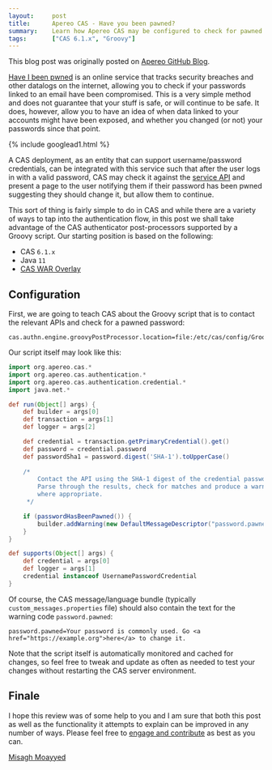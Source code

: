 ```yaml
---
layout:     post
title:      Apereo CAS - Have you been pawned?
summary:    Learn how Apereo CAS may be configured to check for pawned passwords and warn the user, using the haveibeenpawned.com service
tags:       ["CAS 6.1.x", "Groovy"]
---
```


<div class="alert alert-success"><i class="far fa-lightbulb"></i> This blog post was originally posted on <a href="https://github.com/apereo/apereo.github.io">Apereo GitHub Blog</a>.</div>

[Have I been pwned](https://haveibeenpwned.com/API/v2) is an online service that tracks security breaches and other datalogs on the internet, 
allowing you to check if your passwords linked to an email have been compromised. This is a very simple method and does not guarantee that your stuff is safe, 
or will continue to be safe. It does, however, allow you to have an idea of when data linked to your accounts might have been exposed, 
and whether you changed (or not) your passwords since that point.

{% include googlead1.html  %}

A CAS deployment, as an entity that can support username/password credentials, can be integrated with this service such that after the user logs 
in with a valid password, CAS may check it against the [service API](https://haveibeenpwned.com/API/v2#SearchingPwnedPasswordsByRange) and present a page to the user notifying them if their password has been pwned suggesting they should change it, but allow them to continue.

This sort of thing is fairly simple to do in CAS and while there are a variety of ways to tap into the authentication flow, in this post we shall take advantage of
the CAS authenticator post-processors supported by a Groovy script. Our starting position is based on the following:

- CAS `6.1.x`
- Java `11`
- [CAS WAR Overlay](https://github.com/apereo/cas-overlay-template)

## Configuration

First, we are going to teach CAS about the Groovy script that is to contact the relevant APIs and check for a pawned password:

```properties
cas.authn.engine.groovyPostProcessor.location=file:/etc/cas/config/GroovyPostProcessor.groovy
```

Our script itself may look like this:

```groovy
import org.apereo.cas.*
import org.apereo.cas.authentication.*
import org.apereo.cas.authentication.credential.*
import java.net.*

def run(Object[] args) {
    def builder = args[0]
    def transaction = args[1]
    def logger = args[2]

    def credential = transaction.getPrimaryCredential().get()
    def password = credential.password
    def passwordSha1 = password.digest('SHA-1').toUpperCase()
    
    /*
        Contact the API using the SHA-1 digest of the credential password.
        Parse through the results, check for matches and produce a warning 
        where appropriate.
     */

    if (passwordHasBeenPawned()) {
        builder.addWarning(new DefaultMessageDescriptor("password.pawned"))  
    }
}

def supports(Object[] args) {
    def credential = args[0]
    def logger = args[1]
    credential instanceof UsernamePasswordCredential
}
```

Of course, the CAS message/language bundle (typically `custom_messages.properties` file) should also contain the text for the warning code `password.pawned`:

```properties
password.pawned=Your password is commonly used. Go <a href="https://example.org">here</a> to change it.
```

Note that the script itself is automatically monitored and cached for changes, so feel free to tweak and update as often as needed to test
your changes without restarting the CAS server environment.

## Finale

I hope this review was of some help to you and I am sure that both this post as well as the functionality it attempts to explain can be improved in any number of ways. Please feel free to [engage and contribute](https://apereo.github.io/cas/developer/Contributor-Guidelines.html) as best as you can.

[Misagh Moayyed](https://fawnoos.com)
